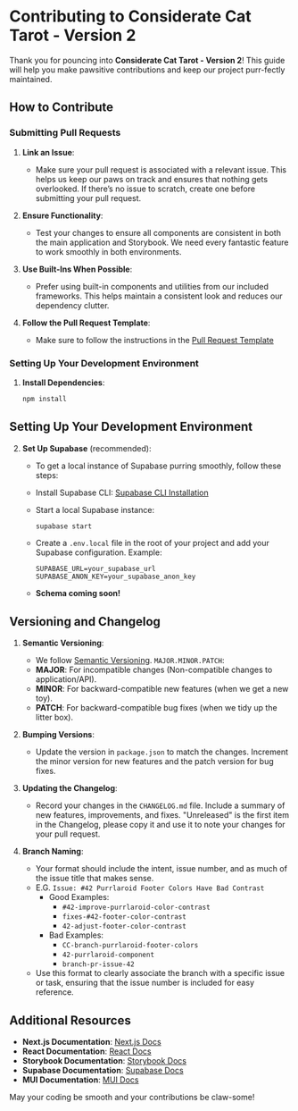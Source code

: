 # Contributing to Considerate Cat Tarot - Version 2

Thank you for pouncing into **Considerate Cat Tarot - Version 2**! This guide
will help you make pawsitive contributions and keep our project purr-fectly
maintained.

## How to Contribute

### Submitting Pull Requests

1. **Link an Issue**:

   - Make sure your pull request is associated with a relevant issue. This helps
     us keep our paws on track and ensures that nothing gets overlooked. If
     there’s no issue to scratch, create one before submitting your pull
     request.

2. **Ensure Functionality**:

   - Test your changes to ensure all components are consistent in both the main
     application and Storybook. We need every fantastic feature to work smoothly
     in both environments.

3. **Use Built-Ins When Possible**:

   - Prefer using built-in components and utilities from our included
     frameworks. This helps maintain a consistent look and reduces our
     dependency clutter.

4. **Follow the Pull Request Template**:
   - Make sure to follow the instructions in the
     [Pull Request Template](https://github.com/madeleine-patience/Considerate-Cat-Version-2-With-Next/blob/main/.github/PULL_REQUEST_TEMPLATE.md)

### Setting Up Your Development Environment

1. **Install Dependencies**:
   ```bash
   npm install
   ```

## Setting Up Your Development Environment

2.  **Set Up Supabase** (recommended):

    - To get a local instance of Supabase purring smoothly, follow these steps:
    - Install Supabase CLI:
      [Supabase CLI Installation](https://supabase.com/docs/guides/cli)
    - Start a local Supabase instance:
      ```bash
      supabase start
      ```
    - Create a `.env.local` file in the root of your project and add your
      Supabase configuration. Example:

      ```dotenv
      SUPABASE_URL=your_supabase_url
      SUPABASE_ANON_KEY=your_supabase_anon_key
      ```

    - **Schema coming soon!**

## Versioning and Changelog

1.  **Semantic Versioning**:

    - We follow [Semantic Versioning](https://semver.org/). `MAJOR.MINOR.PATCH`:
    - **MAJOR**: For incompatible changes (Non-compatible changes to
      application/API).
    - **MINOR**: For backward-compatible new features (when we get a new toy).
    - **PATCH**: For backward-compatible bug fixes (when we tidy up the litter
      box).

2.  **Bumping Versions**:

    - Update the version in `package.json` to match the changes. Increment the
      minor version for new features and the patch version for bug fixes.

3.  **Updating the Changelog**:

    - Record your changes in the `CHANGELOG.md` file. Include a summary of new
      features, improvements, and fixes. "Unreleased" is the first item in the
      Changelog, please copy it and use it to note your changes for your pull
      request.

4.  **Branch Naming**:
    - Your format should include the intent, issue number, and as much of the
      issue title that makes sense.
    - E.G. `Issue: #42 Purrlaroid Footer Colors Have Bad Contrast`
      - Good Examples:
        - `#42-improve-purrlaroid-color-contrast`
        - `fixes-#42-footer-color-contrast`
        - `42-adjust-footer-color-contrast`
      - Bad Examples:
        - `CC-branch-purrlaroid-footer-colors`
        - `42-purrlaroid-component`
        - `branch-pr-issue-42`
    - Use this format to clearly associate the branch with a specific issue or
      task, ensuring that the issue number is included for easy reference.

## Additional Resources

- **Next.js Documentation**: [Next.js Docs](https://nextjs.org/docs)
- **React Documentation**: [React Docs](https://react.dev/)
- **Storybook Documentation**: [Storybook Docs](https://storybook.js.org/docs)
- **Supabase Documentation**: [Supabase Docs](https://supabase.com/docs)
- **MUI Documentation**: [MUI Docs](https://mui.com/getting-started/overview/)

May your coding be smooth and your contributions be claw-some!
